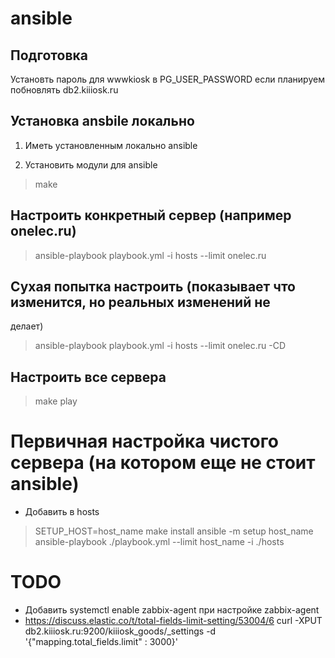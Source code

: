 # ansible

## Подготовка

Установть пароль для wwwkiosk в PG_USER_PASSWORD если планируем побновлять db2.kiiiosk.ru

## Установка ansbile локально

1. Иметь установленным локально ansible

2. Установить модули для ansible

> make

## Настроить конкретный сервер (например onelec.ru)

> ansible-playbook playbook.yml -i hosts --limit onelec.ru

## Сухая попытка настроить (показывает что изменится, но реальных изменений не
делает)

> ansible-playbook playbook.yml -i hosts --limit onelec.ru -CD

## Настроить все сервера

> make play

# Первичная настройка чистого сервера (на котором еще не стоит ansible)

* Добавить в hosts

> SETUP_HOST=host_name make install
> ansible -m setup host_name
> ansible-playbook ./playbook.yml --limit host_name -i ./hosts

# TODO

* Добавить systemctl enable zabbix-agent  при настройке zabbix-agent
* https://discuss.elastic.co/t/total-fields-limit-setting/53004/6
    curl -XPUT db2.kiiiosk.ru:9200/kiiiosk_goods/_settings -d '{"mapping.total_fields.limit" : 3000}'
